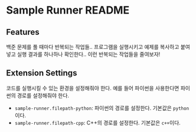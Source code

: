 # Sample Runner README

## Features

백준 문제를 풀 때마다 반복되는 작업들.. 프로그램을 실행시키고 예제를 복사하고 붙여넣고 실행 결과를 하나하나 확인한다.. 이런 반복되는 작업들을 줄여보자!

## Extension Settings

코드를 실행시킬 수 있는 환경을 설정해줘야 한다. 예를 들어 파이썬을 사용한다면 파이썬의 경로를 설정해줘야 한다.

- `sample-runner.filepath-python`: 파이썬의 경로를 설정한다. 기본값은 `python`이다.
- `sample-runner.filepath-cpp`: C++의 경로를 설정한다. 기본값은 `c++`이다.
